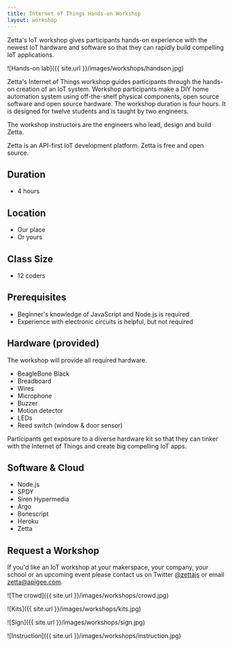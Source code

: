 ```yaml
---
title: Internet of Things Hands-on Workshop
layout: workshop
---
```


Zetta's IoT workshop gives participants hands-on experience with the newest IoT hardware and software so that they can rapidly build compelling IoT applications.

![Hands-on lab]({{ site.url }}/images/workshops/handson.jpg)

Zetta's Internet of Things workshop guides participants through the hands-on creation of an IoT system.
Workshop participants make a DIY home automation system using off-the-shelf physical components, open source software and open source hardware. The workshop duration is four hours. It is designed for twelve students and is taught by two engineers.

The workshop instructors are the engineers who lead, design and build Zetta.

Zetta is an API-first IoT development platform. Zetta is free and open source.

## Duration

* 4 hours

## Location

* Our place
* Or yours

## Class Size

* 12 coders

## Prerequisites

* Beginner's knowledge of JavaScript and Node.js is required
* Experience with electronic circuits is helpful, but not required

## Hardware (provided)

The workshop will provide all required hardware.

* BeagleBone Black
* Breadboard
* Wires
* Microphone
* Buzzer
* Motion detector
* LEDs
* Reed switch (window & door sensor)

Participants get exposure to a diverse hardware kit so that they can tinker with the Internet of Things and create big compelling IoT apps.

## Software & Cloud

* Node.js
* SPDY
* Siren Hypermedia
* Argo
* Bonescript
* Heroku
* Zetta

## Request a Workshop

If you'd like an IoT workshop at your makerspace, your company, your school or an upcoming event please contact us on Twitter [@zettajs](http://twitter.com/zettajs) or email [zetta@apigee.com](mailto:zetta@apigee.com).

![The crowd]({{ site.url }}/images/workshops/crowd.jpg)

![Kits]({{ site.url }}/images/workshops/kits.jpg)

![Sign]({{ site.url }}/images/workshops/sign.jpg)

![Instruction]({{ site.url }}/images/workshops/instruction.jpg)

